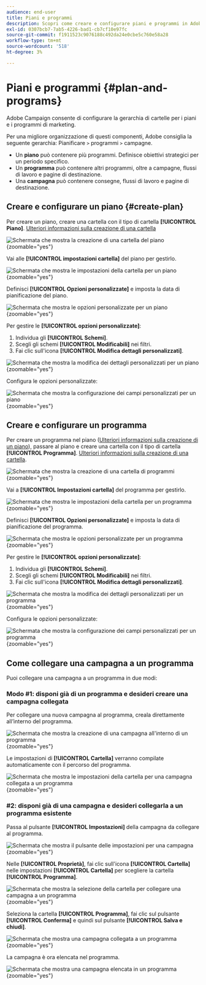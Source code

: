 ```yaml
---
audience: end-user
title: Piani e programmi
description: Scopri come creare e configurare piani e programmi in Adobe Campaign
exl-id: 0307bcb7-7ab5-4226-bad1-cb7cf10e97fc
source-git-commit: f1911523c9076188c492da24e0cbe5c760e58a28
workflow-type: tm+mt
source-wordcount: '518'
ht-degree: 3%

---
```


# Piani e programmi {#plan-and-programs}

Adobe Campaign consente di configurare la gerarchia di cartelle per i piani e i programmi di marketing.

Per una migliore organizzazione di questi componenti, Adobe consiglia la seguente gerarchia: Pianificare `>` programmi `>` campagne.

* Un **piano** può contenere più programmi. Definisce obiettivi strategici per un periodo specifico.
* Un **programma** può contenere altri programmi, oltre a campagne, flussi di lavoro e pagine di destinazione.
* Una **campagna** può contenere consegne, flussi di lavoro e pagine di destinazione.

## Creare e configurare un piano {#create-plan}

Per creare un piano, creare una cartella con il tipo di cartella **[!UICONTROL Piano]**. [Ulteriori informazioni sulla creazione di una cartella](../get-started/work-with-folders.md)

![Schermata che mostra la creazione di una cartella del piano](assets/plan_create.png){zoomable="yes"}

Vai alle **[!UICONTROL impostazioni cartella]** del piano per gestirlo.

![Schermata che mostra le impostazioni della cartella per un piano](assets/plan_settings.png){zoomable="yes"}

Definisci **[!UICONTROL Opzioni personalizzate]** e imposta la data di pianificazione del piano.

![Schermata che mostra le opzioni personalizzate per un piano](assets/plan_options.png){zoomable="yes"}

Per gestire le **[!UICONTROL opzioni personalizzate]**:

1. Individua gli **[!UICONTROL Schemi]**.
1. Scegli gli schemi **[!UICONTROL Modificabili]** nei filtri.
1. Fai clic sull&#39;icona **[!UICONTROL Modifica dettagli personalizzati]**.

![Schermata che mostra la modifica dei dettagli personalizzati per un piano](assets/plan_edit.png){zoomable="yes"}

Configura le opzioni personalizzate:

![Schermata che mostra la configurazione dei campi personalizzati per un piano](assets/plan_customfields.png){zoomable="yes"}

## Creare e configurare un programma

Per creare un programma nel piano ([Ulteriori informazioni sulla creazione di un piano](#create-plan)), passare al piano e creare una cartella con il tipo di cartella **[!UICONTROL Programma]**. [Ulteriori informazioni sulla creazione di una cartella](../get-started/work-with-folders.md).

![Schermata che mostra la creazione di una cartella di programmi](assets/program_create.png){zoomable="yes"}

Vai a **[!UICONTROL Impostazioni cartella]** del programma per gestirlo.

![Schermata che mostra le impostazioni della cartella per un programma](assets/program_settings.png){zoomable="yes"}

Definisci **[!UICONTROL Opzioni personalizzate]** e imposta la data di pianificazione del programma.

![Schermata che mostra le opzioni personalizzate per un programma](assets/program_options.png){zoomable="yes"}

Per gestire le **[!UICONTROL opzioni personalizzate]**:

1. Individua gli **[!UICONTROL Schemi]**.
1. Scegli gli schemi **[!UICONTROL Modificabili]** nei filtri.
1. Fai clic sull&#39;icona **[!UICONTROL Modifica dettagli personalizzati]**.

![Schermata che mostra la modifica dei dettagli personalizzati per un programma](assets/program_edit.png){zoomable="yes"}

Configura le opzioni personalizzate:

![Schermata che mostra la configurazione dei campi personalizzati per un programma](assets/program_customfields.png){zoomable="yes"}

## Come collegare una campagna a un programma

Puoi collegare una campagna a un programma in due modi:

### Modo #1: disponi già di un programma e desideri creare una campagna collegata

Per collegare una nuova campagna al programma, creala direttamente all’interno del programma.

![Schermata che mostra la creazione di una campagna all&#39;interno di un programma](assets/program_campaign_create.png){zoomable="yes"}

Le impostazioni di **[!UICONTROL Cartella]** verranno compilate automaticamente con il percorso del programma.

![Schermata che mostra le impostazioni della cartella per una campagna collegata a un programma](assets/program_campaign_folder.png){zoomable="yes"}

### #2: disponi già di una campagna e desideri collegarla a un programma esistente

Passa al pulsante **[!UICONTROL Impostazioni]** della campagna da collegare al programma.

![Schermata che mostra il pulsante delle impostazioni per una campagna](assets/campaign_settings.png){zoomable="yes"}

Nelle **[!UICONTROL Proprietà]**, fai clic sull&#39;icona **[!UICONTROL Cartella]** nelle impostazioni **[!UICONTROL Cartella]** per scegliere la cartella **[!UICONTROL Programma]**.

![Schermata che mostra la selezione della cartella per collegare una campagna a un programma](assets/campaign_folder.png){zoomable="yes"}

Seleziona la cartella **[!UICONTROL Programma]**, fai clic sul pulsante **[!UICONTROL Conferma]** e quindi sul pulsante **[!UICONTROL Salva e chiudi]**.

![Schermata che mostra una campagna collegata a un programma](assets/campaign_linked.png){zoomable="yes"}

La campagna è ora elencata nel programma.

![Schermata che mostra una campagna elencata in un programma](assets/campaign_in_program.png){zoomable="yes"}